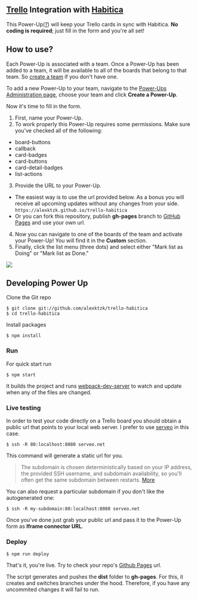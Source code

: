 ## [Trello](https://trello.com) Integration with [Habitica](https://habitica.com)

This Power-Up([?](https://trello.com/en/guide/power-up-productivity)) will keep your Trello cards in sync with Habitica. **No coding is required**; just fill in the form and you're all set!

## How to use?

Each Power-Up is associated with a team. Once a Power-Up has been added to a team, it will be available to all of the boards that belong to that team. So [create a team](https://trello.com/en/guide/create-a-team.html) if you don't have one.

To add a new Power-Up to your team, navigate to the [Power-Ups Administration page](https://trello.com/power-ups/admin), choose your team and click **Create a Power-Up**.

Now it's time to fill in the form.

1. First, name your Power-Up.
2. To work properly this Power-Up requires some permissions. Make sure you've checked all of the following:

- board-buttons
- callback
- card-badges
- card-buttons
- card-detail-badges
- list-actions

3. Provide the URL to your Power-Up.

- The easiest way is to use the url provided below. As a bonus you will receive all upcoming updates without any changes from your side.  
  `https://alexktzk.github.io/trello-habitica`
- Or you can fork this repository, publish **gh-pages** branch to [GitHub Pages](https://pages.github.com) and use your own url.

4. Now you can navigate to one of the boards of the team and activate your Power-Up! You will find it in the **Custom** section.
5. Finally, click the list menu (three dots) and select either "Mark list as Doing" or "Mark list as Done."

![](https://github.com/alexktzk/trello-habitica/blob/master/docs/img/ui.png)

## Developing Power Up

Clone the Git repo

```
$ git clone git://github.com/alexktzk/trello-habitica
$ cd trello-habitica
```

Install packages

```
$ npm install
```

### Run

For quick start run

```
$ npm start
```

It builds the project and runs [webpack-dev-server](https://webpack.js.org/configuration/dev-server/) to watch and update when any of the files are changed.

### Live testing

In order to test your code directly on a Trello board you should obtain a public url that points to your local web server. I prefer to use [serveo](https://serveo.net/) in this case.

```
$ ssh -R 80:localhost:8080 serveo.net
```

This command will generate a static url for you.

> The subdomain is chosen deterministically based on your IP address, the provided SSH username, and subdomain availability, so you'll often get the same subdomain between restarts. [More](https://serveo.net/#manual)

You can also request a particular subdomain if you don't like the autogenerated one:

```
$ ssh -R my-subdomain:80:localhost:8080 serveo.net
```

Once you've done just grab your public url and pass it to the Power-Up form as **Iframe connector URL**.

### Deploy

```
$ npm run deploy
```

That's it, you're live. Try to check your repo's [Github Pages](https://pages.github.com/) url.

The script generates and pushes the **dist** folder to **gh-pages**. For this, it creates and switches branches under the hood. Therefore, if you have any uncommited changes it will fail to run.
